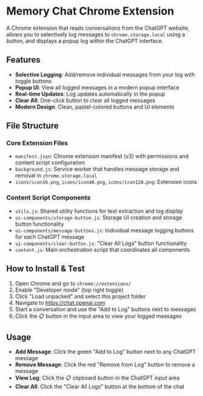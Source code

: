 # Memory Chat Chrome Extension

A Chrome extension that reads conversations from the ChatGPT website, allows you to selectively log messages to `chrome.storage.local` using a button, and displays a popup log within the ChatGPT interface.

## Features
- **Selective Logging**: Add/remove individual messages from your log with toggle buttons
- **Popup UI**: View all logged messages in a modern popup interface
- **Real-time Updates**: Log updates automatically in the popup
- **Clear All**: One-click button to clear all logged messages
- **Modern Design**: Clean, pastel-colored buttons and UI elements

## File Structure

### Core Extension Files
- `manifest.json`: Chrome extension manifest (v3) with permissions and content script configuration
- `background.js`: Service worker that handles message storage and removal in `chrome.storage.local`
- `icons/icon16.png`, `icons/icon48.png`, `icons/icon128.png`: Extension icons

### Content Script Components
- `utils.js`: Shared utility functions for text extraction and log display
- `ui-components/storage-button.js`: Storage UI creation and storage button functionality
- `ui-components/message-buttons.js`: Individual message logging buttons for each ChatGPT message
- `ui-components/clear-button.js`: "Clear All Logs" button functionality
- `content.js`: Main orchestration script that coordinates all components

## How to Install & Test

1. Open Chrome and go to `chrome://extensions/`
2. Enable "Developer mode" (top right toggle)
3. Click "Load unpacked" and select this project folder
4. Navigate to https://chat.openai.com
5. Start a conversation and use the "Add to Log" buttons next to messages
6. Click the 📋 button in the input area to view your logged messages

## Usage

- **Add Message**: Click the green "Add to Log" button next to any ChatGPT message
- **Remove Message**: Click the red "Remove from Log" button to remove a message
- **View Log**: Click the 📋 clipboard button in the ChatGPT input area
- **Clear All**: Click the "Clear All Logs" button at the bottom of the chat
